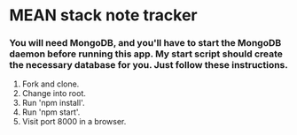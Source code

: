 # MEAN stack note tracker

### You will need MongoDB, and you'll have to start the MongoDB daemon before running this app. My start script should create the necessary database for you. Just follow these instructions.

1. Fork and clone.
2. Change into root.
3. Run 'npm install'.
4. Run 'npm start'.
5. Visit port 8000 in a browser.
